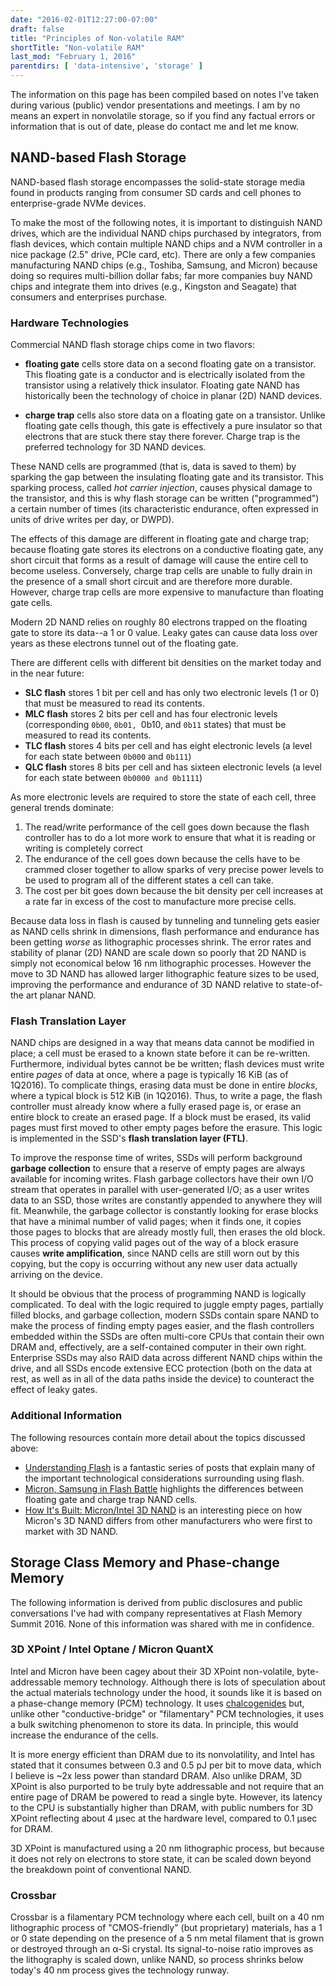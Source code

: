 ```yaml
---
date: "2016-02-01T12:27:00-07:00"
draft: false
title: "Principles of Non-volatile RAM"
shortTitle: "Non-volatile RAM"
last_mod: "February 1, 2016"
parentdirs: [ 'data-intensive', 'storage' ]
---
```


The information on this page has been compiled based on notes I've taken during
various (public) vendor presentations and meetings.  I am by no means an expert
in nonvolatile storage, so if you find any factual errors or information that
is out of date, please do contact me and let me know.

## NAND-based Flash Storage

NAND-based flash storage encompasses the solid-state storage media found in
products ranging from consumer SD cards and cell phones to enterprise-grade
NVMe devices.

To make the most of the following notes, it is important to distinguish NAND
drives, which are the individual NAND chips purchased by integrators, from
flash devices, which contain multiple NAND chips and a NVM controller in a nice
package (2.5" drive, PCIe card, etc).  There are only a few companies
manufacturing NAND chips (e.g., Toshiba, Samsung, and Micron) because
doing so requires multi-billion dollar fabs; far more companies buy NAND chips
and integrate them into drives (e.g., Kingston and Seagate) that consumers and
enterprises purchase.

### Hardware Technologies

Commercial NAND flash storage chips come in two flavors:

- **floating gate** cells store data on a second floating gate on a
  transistor.  This floating gate is a conductor and is electrically isolated
  from the transistor using a relatively thick insulator.  Floating gate NAND
  has historically been the technology of choice in planar (2D) NAND devices.

- **charge trap** cells also store data on a floating gate on a transistor.
  Unlike floating gate cells though, this gate is effectively a pure insulator
  so that electrons that are stuck there stay there forever.  Charge trap is
  the preferred technology for 3D NAND devices.

These NAND cells are programmed (that is, data is saved to them) by sparking
the gap between the insulating floating gate and its transistor.  This
sparking process, called _hot carrier injection_, causes physical damage to
the transistor, and this is why flash storage can be written ("programmed") a
certain number of times (its characteristic endurance, often expressed in units
of drive writes per day, or DWPD).

The effects of this damage are different in floating gate and charge trap;
because floating gate stores its electrons on a conductive floating gate, any
short circuit that forms as a result of damage will cause the entire cell to
become useless.  Conversely, charge trap cells are unable to fully drain in
the presence of a small short circuit and are therefore more durable.  However,
charge trap cells are more expensive to manufacture than floating gate cells.

Modern 2D NAND relies on roughly 80 electrons trapped on the floating gate to
store its data--a 1 or 0 value.  Leaky gates can cause data loss over years as
these electrons tunnel out of the floating gate.

There are different cells with different bit densities on the market today and
in the near future:

- **SLC flash** stores 1 bit per cell and has only two electronic levels (1 or
  0) that must be measured to read its contents.
- **MLC flash** stores 2 bits per cell and has four electronic levels
  (corresponding `0b00`, `0b01, `0b10, and `0b11` states) that must be
  measured to read its contents.
- **TLC flash** stores 4 bits per cell and has eight electronic levels
  (a level for each state between `0b000` and `0b111`)
- **QLC flash** stores 8 bits per cell and has sixteen electronic levels
  (a level for each state between `0b0000 and 0b1111`)

As more electronic levels are required to store the state of each cell,
three general trends dominate:

1. The read/write performance of the cell goes down because the flash
   controller has to do a lot more work to ensure that what it is reading
   or writing is completely correct
2. The endurance of the cell goes down because the cells have to be
   crammed closer together to allow sparks of very precise power levels
   to be used to program all of the different states a cell can take.
3. The cost per bit goes down because the bit density per cell increases
   at a rate far in excess of the cost to manufacture more precise cells.

Because data loss in flash is caused by tunneling and tunneling gets easier as
NAND cells shrink in dimensions, flash performance and endurance has been
getting _worse_ as lithographic processes shrink.  The error rates and stability
of planar (2D) NAND are scale down so poorly that 2D NAND is simply not
economical below 16 nm lithographic processes.  However the move to 3D NAND
has allowed larger lithographic feature sizes to be used, improving the
performance and endurance of 3D NAND relative to state-of-the art planar NAND.

### Flash Translation Layer

NAND chips are designed in a way that means data cannot be modified in place; a
cell must be erased to a known state before it can be re-written.  Furthermore,
individual bytes cannot be be written; flash devices must write entire _pages_
of data at once, where a page is typically 16 KiB (as of 1Q2016).  To
complicate things, erasing data must be done in entire _blocks_, where a typical
block is 512 KiB (in 1Q2016).  Thus, to write a page, the flash controller must
already know where a fully erased page is, or erase an entire block to create an
erased page.  If a block must be erased, its valid pages must first moved to
other empty pages before the erasure.  This logic is implemented in the SSD's
**flash translation layer (FTL)**.

To improve the response time of writes, SSDs will perform background **garbage
collection** to ensure that a reserve of empty pages are always available for
incoming writes.  Flash garbage collectors have their own I/O stream that
operates in parallel with user-generated I/O; as a user writes data to an SSD,
those writes are constantly appended to anywhere they will fit.  Meanwhile, the
garbage collector is constantly looking for erase blocks that have a minimal
number of valid pages; when it finds one, it copies those pages to blocks that
are already mostly full, then erases the old block.  This process of copying
valid pages out of the way of a block erasure causes **write amplification**,
since NAND cells are still worn out by this copying, but the copy is occurring
without any new user data actually arriving on the device.

It should be obvious that the process of programming NAND is logically
complicated.  To deal with the logic required to juggle empty pages, partially
filled blocks, and garbage collection, modern SSDs contain spare NAND to make
the process of finding empty pages easier, and the flash controllers embedded
within the SSDs are often multi-core CPUs that contain their own DRAM and,
effectively, are a self-contained computer in their own right.  Enterprise SSDs
may also RAID data across different NAND chips within the drive, and all SSDs
encode extensive ECC protection (both on the data at rest, as well as in all
of the data paths inside the device) to counteract the effect of leaky gates.

### Additional Information

The following resources contain more detail about the topics discussed above:

* [Understanding Flash][flashdba tutorial series] is a fantastic series of posts
  that explain many of the important technological considerations surrounding
  using flash.
* [Micron, Samsung in Flash Battle][eetimes micron samsung article] highlights
  the differences between floating gate and charge trap NAND cells.
* [How It's Built: Micron/Intel 3D NAND][micron 3d nand] is an interesting piece
  on how Micron's 3D NAND differs from other manufacturers who were first to
  market with 3D NAND.

## Storage Class Memory and Phase-change Memory

The following information is derived from public disclosures and public
conversations I've had with company representatives at Flash Memory Summit 2016.
None of this information was shared with me in confidence.

### 3D XPoint / Intel Optane / Micron QuantX

Intel and Micron have been cagey about their 3D XPoint non-volatile,
byte-addressable memory technology.  Although there is lots of speculation about
the actual materials technology under the hood, it sounds like it is based on
a phase-change memory (PCM) technology.  It uses [chalcogenides][3dxpoint uses chalcogenides]
but, unlike other "conductive-bridge" or "filamentary" PCM technologies, it uses
a bulk switching phenomenon to store its data.  In principle, this would
increase the endurance of the cells.

It is more energy efficient than DRAM due to its nonvolatility, and Intel has
stated that it consumes between 0.3 and 0.5 pJ per bit to move data, which I
believe is ~2x less power than standard DRAM.  Also unlike DRAM, 3D XPoint is
also purported to be truly byte addressable and not require that an entire page
of DRAM be powered to read a single byte.  However, its latency to the CPU is
substantially higher than DRAM, with public numbers for 3D XPoint reflecting
about 4 &mu;sec at the hardware level, compared to 0.1 &mu;sec for DRAM.

3D XPoint is manufactured using a 20 nm lithographic process, but because it
does not rely on electrons to store state, it can be scaled down beyond the
breakdown point of conventional NAND.

### Crossbar

Crossbar is a filamentary PCM technology where each cell, built on a 40 nm
lithographic process of "CMOS-friendly" (but proprietary) materials, has a 1
or 0 state depending on the presence of a 5 nm metal filament that is grown
or destroyed through an &alpha;-Si crystal.  Its signal-to-noise ratio improves
as the lithography is scaled down, unlike NAND, so process shrinks below today's
40 nm process gives the technology runway.

[flashdba tutorial series]: https://flashdba.com/category/storage-for-dbas/understanding-flash/
[eetimes micron samsung article]: http://www.eetimes.com/document.asp?doc_id=1328874
[micron 3d nand]: http://www.eejournal.com/archives/articles/20160201-micron/
[3dxpoint uses chalcogenides]: http://www.eetimes.com/document.asp?doc_id=1328682
